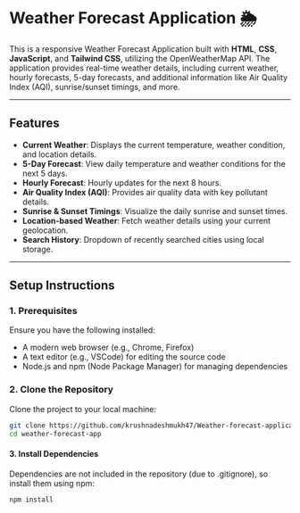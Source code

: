 # Weather Forecast Application 🌦️

This is a responsive Weather Forecast Application built with **HTML**, **CSS**, **JavaScript**, and **Tailwind CSS**, utilizing the OpenWeatherMap API. The application provides real-time weather details, including current weather, hourly forecasts, 5-day forecasts, and additional information like Air Quality Index (AQI), sunrise/sunset timings, and more.

---

## Features
- **Current Weather**: Displays the current temperature, weather condition, and location details.
- **5-Day Forecast**: View daily temperature and weather conditions for the next 5 days.
- **Hourly Forecast**: Hourly updates for the next 8 hours.
- **Air Quality Index (AQI)**: Provides air quality data with key pollutant details.
- **Sunrise & Sunset Timings**: Visualize the daily sunrise and sunset times.
- **Location-based Weather**: Fetch weather details using your current geolocation.
- **Search History**: Dropdown of recently searched cities using local storage.

---

## Setup Instructions

### 1. Prerequisites
Ensure you have the following installed:
- A modern web browser (e.g., Chrome, Firefox)
- A text editor (e.g., VSCode) for editing the source code
- Node.js and npm (Node Package Manager) for managing dependencies

### 2. Clone the Repository
Clone the project to your local machine:
```bash
git clone https://github.com/krushnadeshmukh47/Weather-forecast-application.git
cd weather-forecast-app

```
#### 3. Install Dependencies
Dependencies are not included in the repository (due to .gitignore), so install them using npm:
```
npm install
